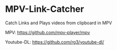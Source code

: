 # MPV-Link-Catcher
Catch Links and Plays videos from clipboard in MPV


MPV: https://github.com/mpv-player/mpv

Youtube-DL: https://github.com/rg3/youtube-dl/
